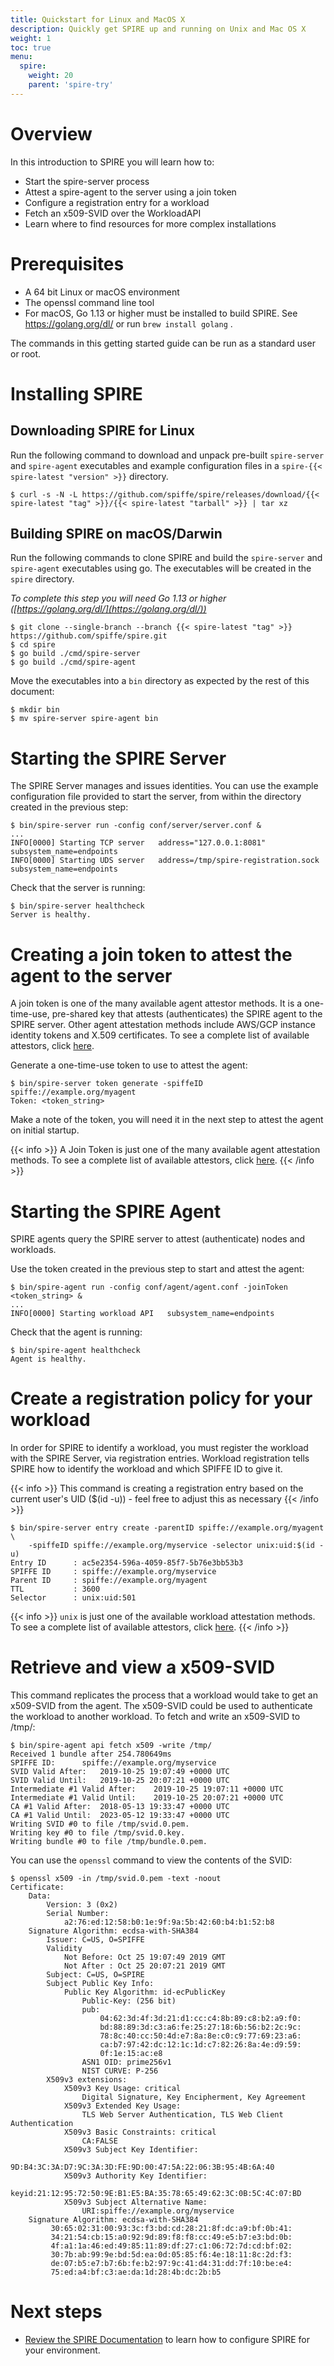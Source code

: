 ```yaml
---
title: Quickstart for Linux and MacOS X
description: Quickly get SPIRE up and running on Unix and Mac OS X
weight: 1
toc: true
menu:
  spire:
    weight: 20
    parent: 'spire-try'
---
```


# Overview

In this introduction to SPIRE you will learn how to:

* Start the spire-server process
* Attest a spire-agent to the server using a join token
* Configure a registration entry for a workload
* Fetch an x509-SVID over the WorkloadAPI
* Learn where to find resources for more complex installations

# Prerequisites

* A 64 bit Linux or macOS environment
* The openssl command line tool
* For macOS, Go 1.13 or higher must be installed to build SPIRE. See https://golang.org/dl/ or run `brew install golang` .

The commands in this getting started guide can be run as a standard user or root.

# Installing SPIRE

## Downloading SPIRE for Linux

Run the following command to download and unpack pre-built `spire-server` and `spire-agent` executables and example configuration files in a `spire-{{< spire-latest "version" >}}` directory.

```
$ curl -s -N -L https://github.com/spiffe/spire/releases/download/{{< spire-latest "tag" >}}/{{< spire-latest "tarball" >}} | tar xz
```

## Building SPIRE on macOS/Darwin

Run the following commands to clone SPIRE and build the `spire-server` and `spire-agent` executables using go. The executables will be created in the `spire` directory.

*To complete this step you will need Go 1.13 or higher ([https://golang.org/dl/](https://golang.org/dl/))*

```
$ git clone --single-branch --branch {{< spire-latest "tag" >}} https://github.com/spiffe/spire.git
$ cd spire
$ go build ./cmd/spire-server 
$ go build ./cmd/spire-agent
```


Move the executables into a `bin` directory as expected by the rest of this document:

```
$ mkdir bin
$ mv spire-server spire-agent bin
```

# Starting the SPIRE Server

The SPIRE Server manages and issues identities. You can use the example configuration file provided to start the server, from within the directory created in the previous step:

```
$ bin/spire-server run -config conf/server/server.conf &
...
INFO[0000] Starting TCP server   address="127.0.0.1:8081" subsystem_name=endpoints
INFO[0000] Starting UDS server   address=/tmp/spire-registration.sock subsystem_name=endpoints
```

Check that the server is running:

```
$ bin/spire-server healthcheck
Server is healthy.
```

# Creating a join token to attest the agent to the server

A join token is one of the many available agent attestor methods. It is a one-time-use, pre-shared key that attests (authenticates) the SPIRE agent to the SPIRE server. Other agent attestation methods include AWS/GCP instance identity tokens and X.509 certificates. To see a complete list of available attestors, click [here](/spire/docs/registering/#1-defining-the-spiffe-id-of-the-agent).

Generate a one-time-use token to use to attest the agent:

```
$ bin/spire-server token generate -spiffeID spiffe://example.org/myagent
Token: <token_string>
```

Make a note of the token, you will need it in the next step to attest the agent on initial startup.

{{< info >}}
A Join Token is just one of the many available agent attestation methods. To see a complete list of available attestors, click [here](/spire/docs/registering/#1-defining-the-spiffe-id-of-the-agent).
{{< /info >}}

# Starting the SPIRE Agent

SPIRE agents query the SPIRE server to attest (authenticate) nodes and workloads.

Use the token created in the previous step to start and attest the agent:

```
$ bin/spire-agent run -config conf/agent/agent.conf -joinToken <token_string> &
...
INFO[0000] Starting workload API   subsystem_name=endpoints
```

Check that the agent is running:

```
$ bin/spire-agent healthcheck
Agent is healthy.
```

# Create a registration policy for your workload

In order for SPIRE to identify a workload, you must register the workload with the SPIRE Server, via registration entries. Workload registration tells SPIRE how to identify the workload and which SPIFFE ID to give it.

{{< info >}}
This command is creating a registration entry based on the current user's UID ($(id -u)) - feel free to adjust this as necessary
{{< /info >}}


```
$ bin/spire-server entry create -parentID spiffe://example.org/myagent \
    -spiffeID spiffe://example.org/myservice -selector unix:uid:$(id -u)
Entry ID      : ac5e2354-596a-4059-85f7-5b76e3bb53b3
SPIFFE ID     : spiffe://example.org/myservice
Parent ID     : spiffe://example.org/myagent
TTL           : 3600
Selector      : unix:uid:501
```

{{< info >}}
`unix` is just one of the available workload attestation methods. To see a complete list of available attestors, click [here](/spire/docs/registering/#2-defining-the-spiffe-id-of-the-workload).
{{< /info >}}


# Retrieve and view a x509-SVID 

This command replicates the process that a workload would take to get an x509-SVID from the agent. The x509-SVID could be used to authenticate the workload to another workload. To fetch and write an x509-SVID to /tmp/:

```
$ bin/spire-agent api fetch x509 -write /tmp/
Received 1 bundle after 254.780649ms
SPIFFE ID:		spiffe://example.org/myservice
SVID Valid After:	2019-10-25 19:07:49 +0000 UTC
SVID Valid Until:	2019-10-25 20:07:21 +0000 UTC
Intermediate #1 Valid After:	2019-10-25 19:07:11 +0000 UTC
Intermediate #1 Valid Until:	2019-10-25 20:07:21 +0000 UTC
CA #1 Valid After:	2018-05-13 19:33:47 +0000 UTC
CA #1 Valid Until:	2023-05-12 19:33:47 +0000 UTC
Writing SVID #0 to file /tmp/svid.0.pem.
Writing key #0 to file /tmp/svid.0.key.
Writing bundle #0 to file /tmp/bundle.0.pem.
```

You can use the `openssl` command to view the contents of the SVID:

```
$ openssl x509 -in /tmp/svid.0.pem -text -noout
Certificate:
    Data:
        Version: 3 (0x2)
        Serial Number:
            a2:76:ed:12:58:b0:1e:9f:9a:5b:42:60:b4:b1:52:b8
    Signature Algorithm: ecdsa-with-SHA384
        Issuer: C=US, O=SPIFFE
        Validity
            Not Before: Oct 25 19:07:49 2019 GMT
            Not After : Oct 25 20:07:21 2019 GMT
        Subject: C=US, O=SPIRE
        Subject Public Key Info:
            Public Key Algorithm: id-ecPublicKey
                Public-Key: (256 bit)
                pub: 
                    04:62:3d:4f:3d:21:d1:cc:c4:8b:89:c8:b2:a9:f0:
                    bd:88:89:3d:c3:a6:fe:25:27:18:6b:56:b2:2c:9c:
                    78:8c:40:cc:50:4d:e7:8a:8e:c0:c9:77:69:23:a6:
                    ca:b7:97:42:dc:12:1c:1d:c7:82:26:8a:4e:d9:59:
                    0f:1e:15:ac:e8
                ASN1 OID: prime256v1
                NIST CURVE: P-256
        X509v3 extensions:
            X509v3 Key Usage: critical
                Digital Signature, Key Encipherment, Key Agreement
            X509v3 Extended Key Usage: 
                TLS Web Server Authentication, TLS Web Client Authentication
            X509v3 Basic Constraints: critical
                CA:FALSE
            X509v3 Subject Key Identifier: 
                9D:B4:3C:3A:D7:9C:3A:3D:FE:9D:00:47:5A:22:06:3B:95:4B:6A:40
            X509v3 Authority Key Identifier: 
                keyid:21:12:95:72:50:9E:B1:E5:BA:35:78:65:49:62:3C:0B:5C:4C:07:BD
            X509v3 Subject Alternative Name: 
                URI:spiffe://example.org/myservice
    Signature Algorithm: ecdsa-with-SHA384
         30:65:02:31:00:93:3c:f3:bd:cd:28:21:8f:dc:a9:bf:0b:41:
         34:21:54:cb:15:a0:92:9d:89:f8:f8:cc:49:e5:b7:e3:bd:0b:
         4f:a1:1a:46:ed:49:85:11:89:df:27:c1:06:72:7d:cd:bf:02:
         30:7b:ab:99:9e:bd:5d:ea:0d:05:85:f6:4e:18:11:8c:2d:f3:
         de:07:b5:e7:b7:6b:fe:b2:97:9c:41:d4:31:dd:7f:10:be:e4:
         75:ed:a4:bf:c3:ae:da:1d:28:4b:dc:2b:b5
```

# Next steps

* [Review the SPIRE Documentation](/spire/docs/) to learn how to configure SPIRE for your environment.
